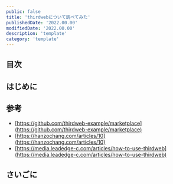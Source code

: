 ```yaml
---
public: false
title: 'thirdwebについて調べてみた'
publishedDate: '2022.00.00'
modifiedDate: '2022.00.00'
description: 'template'
category: 'template'
---
```


## 目次

## はじめに

## 参考

- [https://github.com/thirdweb-example/marketplace](https://github.com/thirdweb-example/marketplace)
- [https://hanzochang.com/articles/10](https://hanzochang.com/articles/10)
- [https://media.leadedge-c.com/articles/how-to-use-thirdweb](https://media.leadedge-c.com/articles/how-to-use-thirdweb)

## さいごに
